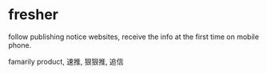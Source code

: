 fresher
=======

follow publishing notice websites,  receive the info at the first time on mobile phone.

famarily product, 速推, 狠狠推, 追信
